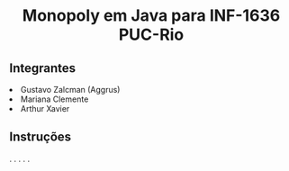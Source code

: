 <h1 style="text-align: center">Monopoly em Java para INF-1636 PUC-Rio</h1>

<h2>Integrantes</h2>
<li> Gustavo Zalcman (Aggrus)</li>
<li> Mariana Clemente</li>
<li> Arthur Xavier</li>

<h2>Instruções</h2>
.
.
.
.
.